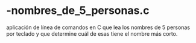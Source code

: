 # -nombres_de_5_personas.c
 aplicación de línea de comandos en C que lea los nombres de 5 personas por teclado y que determine cuál de esas tiene el nombre más corto.
